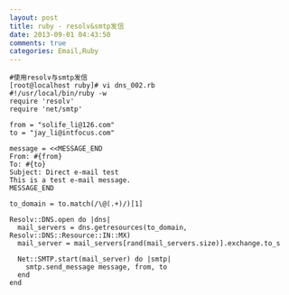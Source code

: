 ```yaml
---
layout: post
title: ruby - resolv&smtp发信
date: 2013-09-01 04:43:50
comments: true
categories: Email,Ruby
---
```

    #使用resolv与smtp发信
    [root@localhost ruby]# vi dns_002.rb 
    #!/usr/local/bin/ruby -w
    require 'resolv'
    require 'net/smtp'
    
    from = "solife_li@126.com"
    to = "jay_li@intfocus.com"
    
    message = <<MESSAGE_END
    From: #{from}
    To: #{to}
    Subject: Direct e-mail test
    This is a test e-mail message.
    MESSAGE_END
    
    to_domain = to.match(/\@(.+)/)[1]
    
    Resolv::DNS.open do |dns|
      mail_servers = dns.getresources(to_domain, Resolv::DNS::Resource::IN::MX)
      mail_server = mail_servers[rand(mail_servers.size)].exchange.to_s
    
      Net::SMTP.start(mail_server) do |smtp|
        smtp.send_message message, from, to
      end
    end
